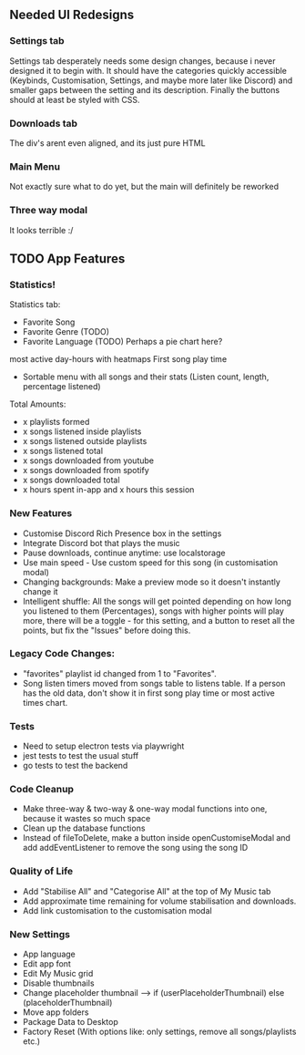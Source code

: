 ## Needed UI Redesigns

### Settings tab
Settings tab desperately needs some design changes, because i never designed it to begin with. It should have the categories quickly accessible (Keybinds, Customisation, Settings, and maybe more later like Discord) and smaller gaps between the setting and its description. Finally the buttons should at least be styled with CSS.

### Downloads tab
The div's arent even aligned, and its just pure HTML

### Main Menu
Not exactly sure what to do yet, but the main will definitely be reworked

### Three way modal
It looks terrible :/

## TODO App Features

### Statistics!

Statistics tab:
- Favorite Song
- Favorite Genre (TODO)
- Favorite Language (TODO)
Perhaps a pie chart here?

most active day-hours with heatmaps
First song play time

- Sortable menu with all songs and their stats (Listen count, length, percentage listened)

Total Amounts:
- x playlists formed
- x songs listened inside playlists
- x songs listened outside playlists
- x songs listened total
- x songs downloaded from youtube
- x songs downloaded from spotify
- x songs downloaded total
- x hours spent in-app and x hours this session

### New Features
- Customise Discord Rich Presence box in the settings
- Integrate Discord bot that plays the music
- Pause downloads, continue anytime: use localstorage
- Use main speed - Use custom speed for this song (in customisation modal)
- Changing backgrounds: Make a preview mode so it doesn't instantly change it
- Intelligent shuffle: All the songs will get pointed depending on how long you listened to them (Percentages), songs with higher points will play more, there will be a toggle - for this setting, and a button to reset all the points, but fix the "Issues" before doing this.

### Legacy Code Changes:
- "favorites" playlist id changed from 1 to "Favorites".
- Song listen timers moved from songs table to listens table. If a person has the old data, don't show it in first song play time or most active times chart.

### Tests
- Need to setup electron tests via playwright
- jest tests to test the usual stuff
- go tests to test the backend

### Code Cleanup
- Make three-way & two-way & one-way modal functions into one, because it wastes so much space
- Clean up the database functions
- Instead of fileToDelete, make a button inside openCustomiseModal and add addEventListener to remove the song using the song ID

### Quality of Life
- Add "Stabilise All" and "Categorise All" at the top of My Music tab
- Add approximate time remaining for volume stabilisation and downloads.
- Add link customisation to the customisation modal

### New Settings

- App language
- Edit app font
- Edit My Music grid
- Disable thumbnails
- Change placeholder thumbnail --> if (userPlaceholderThumbnail) else (placeholderThumbnail)
- Move app folders
- Package Data to Desktop
- Factory Reset (With options like: only settings, remove all songs/playlists etc.)